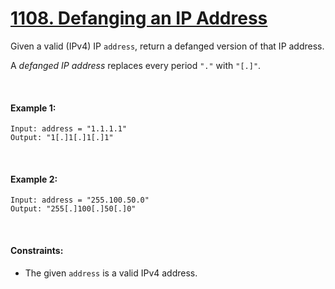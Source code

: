 # [1108. Defanging an IP Address](https://leetcode.com/problems/defanging-an-ip-address/)

  Given a valid (IPv4) IP `address`, return a defanged version of that IP address.
  
  A *defanged IP address* replaces every period `"."` with `"[.]"`.

<br>

#### Example 1:
```
Input: address = "1.1.1.1"
Output: "1[.]1[.]1[.]1"
```
<br>

#### Example 2:
```
Input: address = "255.100.50.0"
Output: "255[.]100[.]50[.]0"
```
<br>

#### Constraints:
- The given `address` is a valid IPv4 address.
